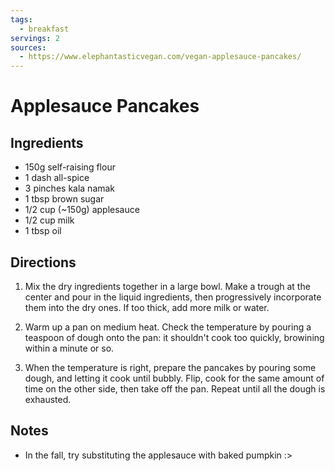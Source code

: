 ```yaml
---
tags:
  - breakfast
servings: 2
sources:
  - https://www.elephantasticvegan.com/vegan-applesauce-pancakes/
---
```


# Applesauce Pancakes

## Ingredients

- 150g self-raising flour
- 1 dash all-spice
- 3 pinches kala namak
- 1 tbsp brown sugar
- 1/2 cup (~150g) applesauce
- 1/2 cup milk
- 1 tbsp oil

## Directions

1. Mix the dry ingredients together in a large bowl. Make a trough at the center and pour in the liquid ingredients, then progressively incorporate them into the dry ones. If too thick, add more milk or water.

2. Warm up a pan on medium heat. Check the temperature by pouring a teaspoon of dough onto the pan: it shouldn't cook too quickly, browining within a minute or so.
 
3. When the temperature is right, prepare the pancakes by pouring some dough, and letting it cook until bubbly. Flip, cook for the same amount of time on the other side, then take off the pan. Repeat until all the dough is exhausted.

## Notes

- In the fall, try substituting the applesauce with baked pumpkin :>
